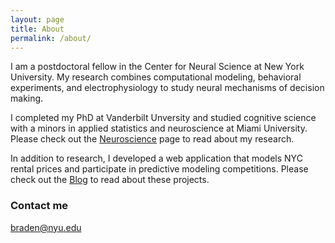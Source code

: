 ```yaml
---
layout: page
title: About
permalink: /about/
---
```

I am a postdoctoral fellow in the Center for Neural Science at New York University.  My research combines computational modeling, behavioral experiments, and electrophysiology to study neural mechanisms of decision making.  

I completed my PhD at Vanderbilt Unversity and studied cognitive science with a minors in applied statistics and neuroscience at Miami University. Please check out the [Neuroscience](https://purcelba.github.io/Neuroscience/) page to read about my research.

In addition to research, I developed a web application that models NYC rental prices and participate in predictive modeling competitions.  Please check out the [Blog](https://purcelba.github.io/) to read about these projects.

### Contact me

[braden@nyu.edu](mailto:braden@nyu.edu)